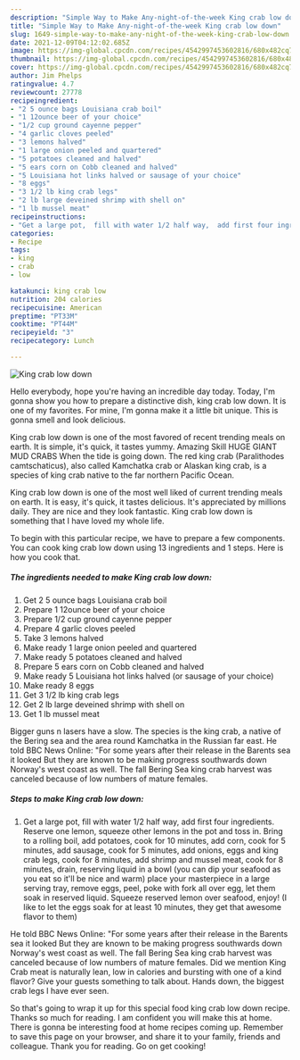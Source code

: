 ```yaml
---
description: "Simple Way to Make Any-night-of-the-week King crab low down"
title: "Simple Way to Make Any-night-of-the-week King crab low down"
slug: 1649-simple-way-to-make-any-night-of-the-week-king-crab-low-down
date: 2021-12-09T04:12:02.685Z
image: https://img-global.cpcdn.com/recipes/4542997453602816/680x482cq70/king-crab-low-down-recipe-main-photo.jpg
thumbnail: https://img-global.cpcdn.com/recipes/4542997453602816/680x482cq70/king-crab-low-down-recipe-main-photo.jpg
cover: https://img-global.cpcdn.com/recipes/4542997453602816/680x482cq70/king-crab-low-down-recipe-main-photo.jpg
author: Jim Phelps
ratingvalue: 4.7
reviewcount: 27778
recipeingredient:
- "2 5 ounce bags Louisiana crab boil"
- "1 12ounce beer of your choice"
- "1/2 cup ground cayenne pepper"
- "4 garlic cloves peeled"
- "3 lemons halved"
- "1 large onion peeled and quartered"
- "5 potatoes cleaned and halved"
- "5 ears corn on Cobb cleaned and halved"
- "5 Louisiana hot links halved or sausage of your choice"
- "8 eggs"
- "3 1/2 lb king crab legs"
- "2 lb large deveined shrimp with shell on"
- "1 lb mussel meat"
recipeinstructions:
- "Get a large pot,  fill with water 1/2 half way,  add first four ingredients. Reserve one lemon,  squeeze other lemons in the pot and toss in. Bring to a rolling boil,  add potatoes,  cook for 10 minutes,  add corn, cook for 5 minutes,  add sausage,  cook for 5 minutes, add onions, eggs and king crab legs,  cook for 8 minutes,  add shrimp and mussel meat,  cook for 8 minutes,  drain,  reserving liquid in a bowl (you can dip your seafood as you eat so it&#39;ll be nice and warm) place your masterpiece in a large serving tray, remove eggs,  peel,  poke with fork all over egg, let them soak in reserved liquid. Squeeze reserved lemon over seafood,  enjoy!  (I like to let the eggs soak for at least 10 minutes,  they get that awesome flavor to them)"
categories:
- Recipe
tags:
- king
- crab
- low

katakunci: king crab low 
nutrition: 204 calories
recipecuisine: American
preptime: "PT33M"
cooktime: "PT44M"
recipeyield: "3"
recipecategory: Lunch

---
```



![King crab low down](https://img-global.cpcdn.com/recipes/4542997453602816/680x482cq70/king-crab-low-down-recipe-main-photo.jpg)

Hello everybody, hope you're having an incredible day today. Today, I'm gonna show you how to prepare a distinctive dish, king crab low down. It is one of my favorites. For mine, I'm gonna make it a little bit unique. This is gonna smell and look delicious.

King crab low down is one of the most favored of recent trending meals on earth. It is simple, it&#39;s quick, it tastes yummy. Amazing Skill HUGE GIANT MUD CRABS When the tide is going down. The red king crab (Paralithodes camtschaticus), also called Kamchatka crab or Alaskan king crab, is a species of king crab native to the far northern Pacific Ocean.

King crab low down is one of the most well liked of current trending meals on earth. It is easy, it's quick, it tastes delicious. It's appreciated by millions daily. They are nice and they look fantastic. King crab low down is something that I have loved my whole life.


To begin with this particular recipe, we have to prepare a few components. You can cook king crab low down using 13 ingredients and 1 steps. Here is how you cook that.

<!--inarticleads1-->

##### The ingredients needed to make King crab low down:

1. Get 2 5 ounce bags Louisiana crab boil
1. Prepare 1 12ounce beer of your choice
1. Prepare 1/2 cup ground cayenne pepper
1. Prepare 4 garlic cloves peeled
1. Take 3 lemons halved
1. Make ready 1 large onion peeled and quartered
1. Make ready 5 potatoes cleaned and halved
1. Prepare 5 ears corn on Cobb cleaned and halved
1. Make ready 5 Louisiana hot links halved (or sausage of your choice)
1. Make ready 8 eggs
1. Get 3 1/2 lb king crab legs
1. Get 2 lb large deveined shrimp with shell on
1. Get 1 lb mussel meat


Bigger guns n lasers have a slow. The species is the king crab, a native of the Bering sea and the area round Kamchatka in the Russian far east. He told BBC News Online: &#34;For some years after their release in the Barents sea it looked But they are known to be making progress southwards down Norway&#39;s west coast as well. The fall Bering Sea king crab harvest was canceled because of low numbers of mature females. 

<!--inarticleads2-->

##### Steps to make King crab low down:

1. Get a large pot,  fill with water 1/2 half way,  add first four ingredients. Reserve one lemon,  squeeze other lemons in the pot and toss in. Bring to a rolling boil,  add potatoes,  cook for 10 minutes,  add corn, cook for 5 minutes,  add sausage,  cook for 5 minutes, add onions, eggs and king crab legs,  cook for 8 minutes,  add shrimp and mussel meat,  cook for 8 minutes,  drain,  reserving liquid in a bowl (you can dip your seafood as you eat so it&#39;ll be nice and warm) place your masterpiece in a large serving tray, remove eggs,  peel,  poke with fork all over egg, let them soak in reserved liquid. Squeeze reserved lemon over seafood,  enjoy!  (I like to let the eggs soak for at least 10 minutes,  they get that awesome flavor to them)


He told BBC News Online: &#34;For some years after their release in the Barents sea it looked But they are known to be making progress southwards down Norway&#39;s west coast as well. The fall Bering Sea king crab harvest was canceled because of low numbers of mature females. Did we mention King Crab meat is naturally lean, low in calories and bursting with one of a kind flavor? Give your guests something to talk about. Hands down, the biggest crab legs I have ever seen. 

So that's going to wrap it up for this special food king crab low down recipe. Thanks so much for reading. I am confident you will make this at home. There is gonna be interesting food at home recipes coming up. Remember to save this page on your browser, and share it to your family, friends and colleague. Thank you for reading. Go on get cooking!
